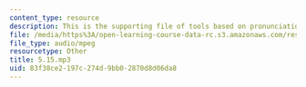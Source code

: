 ```yaml
---
content_type: resource
description: This is the supporting file of tools based on pronunciation.
file: /media/https%3A/open-learning-course-data-rc.s3.amazonaws.com/res-21g-003-learning-chinese-a-foundation-course-in-mandarin-spring-2011/83f38ce2197c274d9bb02870d8d06da8_5.15.mp3
file_type: audio/mpeg
resourcetype: Other
title: 5.15.mp3
uid: 83f38ce2-197c-274d-9bb0-2870d8d06da8
---
```

